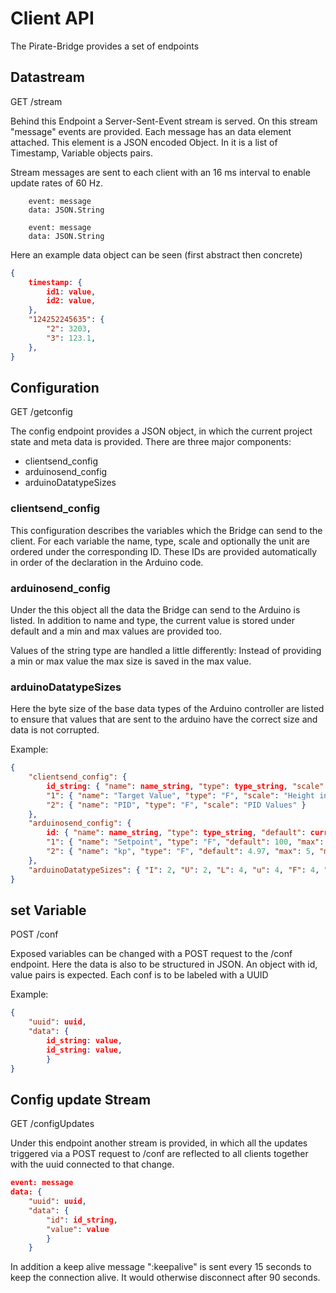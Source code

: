 # Client API

The Pirate-Bridge provides a set of endpoints


## Datastream
GET /stream

Behind this Endpoint a Server-Sent-Event stream is served. On this stream "message" events are provided. Each message has an data element attached. This element is a JSON encoded Object. In it is a list of Timestamp, Variable objects pairs.

Stream messages are sent to each client with an 16 ms interval to enable update rates of 60 Hz.

```
    event: message
    data: JSON.String

    event: message
    data: JSON.String
```

Here an example data object can be seen (first abstract then concrete)

``` JSON
{
    timestamp: {
        id1: value,
        id2: value,
    },
    "124252245635": {
        "2": 3203,
        "3": 123.1,
    },
}


```

## Configuration

GET /getconfig

The config endpoint provides a JSON object, in which the current project state and meta data is provided. 
There are three major components:

* clientsend_config
* arduinosend_config
* arduinoDatatypeSizes

### clientsend_config

This configuration describes the variables which the Bridge can send to the client. For each variable the name, type, scale and optionally the unit are ordered under the corresponding ID. These IDs are provided automatically in order of the declaration in the Arduino code. 

### arduinosend_config

Under the this object all the data the Bridge can send to the Arduino is listed. In addition to name and type, the current value is stored under default and a min and max values are provided too.

Values of the string type are handled a little differently: Instead of providing a min or max value the max size is saved in the max value.

### arduinoDatatypeSizes

Here the byte size of the base data types of the Arduino controller are listed to ensure that values that are sent to the arduino have the correct size and data is not corrupted. 


Example:

``` JSON
{
    "clientsend_config": {
        id_string: { "name": name_string, "type": type_string, "scale": scale_string_containing[unit_string] },
        "1": { "name": "Target Value", "type": "F", "scale": "Height in [cm]" },
        "2": { "name": "PID", "type": "F", "scale": "PID Values" }
    },
    "arduinosend_config": {
        id: { "name": name_string, "type": type_string, "default": current_value, "max": max_value, "min": min_value },
        "1": { "name": "Setpoint", "type": "F", "default": 100, "max": 1000, "min": 0 },
        "2": { "name": "kp", "type": "F", "default": 4.97, "max": 5, "min": 0 }
    },
    "arduinoDatatypeSizes": { "I": 2, "U": 2, "L": 4, "u": 4, "F": 4, "D": 4, "B": 1, "W": 2, "b": 1, "C": 1, "S": 53 }
}
```


## set Variable 

POST /conf

Exposed variables can be changed with a POST request to the /conf endpoint. Here the data is also to be structured in JSON. An object with id, value pairs is expected. Each conf is to be labeled with a UUID

Example:

``` JSON
{
    "uuid": uuid,
    "data": {
        id_string: value,
        id_string: value,
        }
}
```

## Config update Stream

GET /configUpdates

Under this endpoint another stream is provided, in which all the updates triggered via a POST request to /conf are reflected to all clients together with the uuid connected to that change.

``` JSON
event: message
data: {
    "uuid": uuid,
    "data": {
        "id": id_string, 
        "value": value
        }
    }

```

In addition a keep alive message ":keepalive" is sent every 15 seconds to keep the connection alive. It would otherwise disconnect after 90 seconds.


